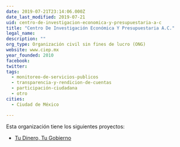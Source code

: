 ```yaml
---
date: 2019-07-21T23:14:06.000Z
date_last_modified: 2019-07-21
uid: centro-de-investigacion-economica-y-presupuestaria-a-c
title: "Centro De Investigación Económica Y Presupuestaria A.C."
legal_name: 
description: ""
org_type: Organización civil sin fines de lucro (ONG)
website: www.ciep.mx
year_founded: 2010
facebook: 
twitter: 
tags:
  - monitoreo-de-servicios-publicos
  - transparencia-y-rendicion-de-cuentas
  - participación-ciudadana
  - otro
cities: 
  - Ciudad de México

---
```


Esta organización tiene los siguientes proyectos:

- [Tu Dinero, Tu Gobierno](/i/tu-dinero-tu-gobierno.html)
